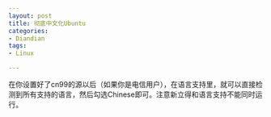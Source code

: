 ```yaml
---
layout: post
title: 彻底中文化Ubuntu
categories:
- Diandian
tags:
- Linux

---
```

在你设置好了cn99的源以后（如果你是电信用户），在语言支持里，就可以直接检测到所有支持的语言，然后勾选Chinese即可。注意新立得和语言支持不能同时运行。